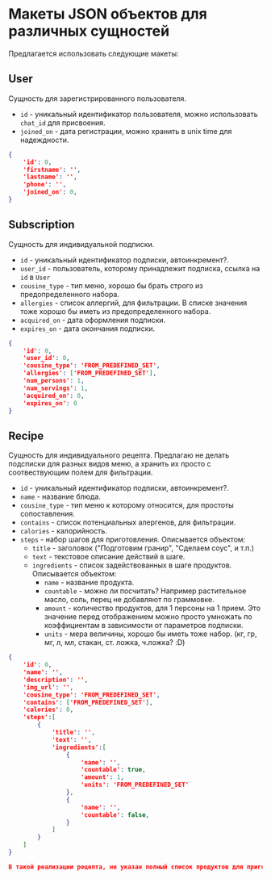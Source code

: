 # Макеты JSON объектов для различных сущностей

Предлагается использовать следующие макеты:

## User

Сущность для зарегистрированного пользователя. 

- `id` - уникальный идентификатор пользователя, можно использовать `chat_id` для присвоения. 
- `joined_on` - дата регистрации, можно хранить в unix time для надеждности.

```json
{
    'id': 0,
    'firstname': '',
    'lastname': '',
    'phone': '',
    'joined_on': 0,
}
```


## Subscription

Сущность для индивидуальной подписки.

- `id` - уникальный идентификатор подписки, автоинкремент?.
- `user_id` - пользователь, которому принадлежит подписка, ссылка на `id` в `User`
- `cousine_type` - тип меню, хорошо бы брать строго из предопределенного набора.
- `allergies` - список аллергий, для фильтрации. В списке значения тоже хорошо бы иметь из предопределенного набора.
- `acquired_on` - дата оформления подписки.
- `expires_on` - дата окончания подписки.

```json
{
    'id': 0,
    'user_id': 0,
    'cousine_type': 'FROM_PREDEFINED_SET',
    'allergies': ['FROM_PREDEFINED_SET'],
    'num_persons': 1,
    'num_servings': 1,
    'acquired_on': 0,
    'expires_on': 0
}
```

## Recipe

Сущность для индивидуального рецепта. Предлагаю не делать подсписки для разных видов меню, а хранить их просто с соотвествующим полем для фильтрации. 

- `id` - уникальный идентификатор подписки, автоинкремент?.
- `name` - название блюда.
- `cousine_type` - тип меню к которому относится, для простоты сопоставления.
- `contains` - список потенциальных алергенов, для фильтрации.
- `calories` - калорийность.
- `steps` - набор шагов для приготовления. Описывается объектом:
  - `title` - заголовок ("Подготовим гранир", "Сделаем соус", и т.п.)
  - `text` - текстовое описание действий в шаге.
  - `ingredients` - список задействованных в шаге продуктов. Описывается объектом:
    - `name` - название продукта.
    - `countable` - можно ли посчитать? Например растительное масло, соль, перец не добавляют по граммовке.
    - `amount` - количество продуктов, для 1 персоны на 1 прием. Это значение перед отображением можно просто умножать по коэффициентам в зависимости от параметров подписки.
    - `units` - мера величины, хорошо бы иметь тоже набор. (кг, гр, мг, л, мл, стакан, ст. ложка, ч.ложка? :D)

```json
{
    'id': 0,
    'name': '',
    'description': '',
    'img_url': '',
    'cousine_type': 'FROM_PREDEFINED_SET',
    'contains': ['FROM_PREDEFINED_SET'],
    'calories': 0,
    'steps':[
        {
            'title': '',
            'text': '',
            'ingredients':[
                {
                    'name': '',
                    'countable': true,
                    'amount': 1,
                    'units': 'FROM_PREDEFINED_SET'
                },
                {
                    'name': '',
                    'countable': false,
                }
            ]
        }
    ]
}

В такой реализации рецепта, не указан полный список продуктов для приготовления. В такой реализации чтобы получить список для закупки нужно обойти все шаги и суммировать все ингредиенты. Это конечно неудобно, но отражает специфику приготовления разного объема еды. Можно реализовать со списком всех ингредиентов в корне сущности, а описание рецепта просто оставить статичным, мол, сами умножайте.